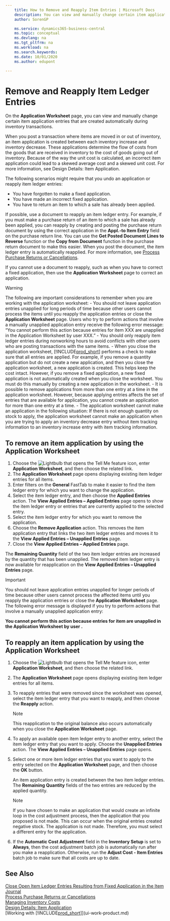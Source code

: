 ```yaml
---
    title: How to Remove and Reapply Item Entries | Microsoft Docs
    description: You can view and manually change certain item application entries that are created automatically during inventory transactions.
    author: SorenGP

    ms.service: dynamics365-business-central
    ms.topic: conceptual
    ms.devlang: na
    ms.tgt_pltfrm: na
    ms.workload: na
    ms.search.keywords:
    ms.date: 10/01/2020
    ms.author: edupont

---
```

# Remove and Reapply Item Ledger Entries
On the **Application Worksheet** page, you can view and manually change certain item application entries that are created automatically during inventory transactions.  

When you post a transaction where items are moved in or out of inventory, an item application is created between each inventory increase and inventory decrease. These applications determine the flow of costs from the goods that are received in inventory to the cost of goods going out of inventory. Because of the way the unit cost is calculated, an incorrect item application could lead to a skewed average cost and a skewed unit cost. For more information, see Design Details: Item Application.

The following scenarios might require that you undo an application or reapply item ledger entries:

- You have forgotten to make a fixed application.
- You have made an incorrect fixed application.
- You have to return an item to which a sale has already been applied.

If possible, use a document to reapply an item ledger entry. For example, if you must make a purchase return of an item to which a sale has already been applied, you can reapply by creating and posting the purchase return document by using the correct application in the **Appl.-to Item Entry** field on the purchase return line. You can use the **Get Posted Document Lines to Reverse** function or the **Copy from Document** function in the purchase return document to make this easier. When you post the document, the item ledger entry is automatically reapplied. For more information, see [Process Purchase Returns or Cancellations](purchasing-how-process-purchase-returns-cancellations.md).

If you cannot use a document to reapply, such as when you have to correct a fixed application, then use the **Application Worksheet** page to correct an application.

> [!Warning]  
> The following are important considerations to remember when you are working with the application worksheet:
    - You should not leave application entries unapplied for long periods of time because other users cannot process the items until you reapply the application entries or close the **Application Worksheet** page. Users who try to perform actions that involve a manually unapplied application entry receive the following error message: “You cannot perform this action because entries for item XXX are unapplied in the Application Worksheet by user XXX.”
    - You should only reapply item ledger entries during nonworking hours to avoid conflicts with other users who are posting transactions with the same items.
    - When you close the application worksheet, [!INCLUDE[prod_short](includes/prod_short.md)] performs a check to make sure that all entries are applied. For example, if you remove a quantity application but do not create a new application, and then you close the application worksheet, a new application is created. This helps keep the cost intact. However, if you remove a fixed application, a new fixed application is not automatically created when you close the worksheet. You must do this manually by creating a new application in the worksheet.
    - It is possible to remove applications from more than one entry at a time in the application worksheet. However, because applying entries affects the set of entries that are available for application, you cannot create an application for more than one entry at a time.
    - The application worksheet cannot make an application in the following situation: If there is not enough quantity on stock to apply, the application worksheet cannot make an application when you are trying to apply an inventory decrease entry without item tracking information to an inventory increase entry with item tracking information.

## To remove an item application by using the Application Worksheet  
1.  Choose the ![Lightbulb that opens the Tell Me feature](media/ui-search/search_small.png "Tell me what you want to do") icon, enter **Application Worksheet**, and then choose the related link.  
2.  The **Application Worksheet** page opens displaying existing item ledger entries for all items.  
3.  Enter filters on the **General** FastTab to make it easier to find the item ledger entry for which you want to change the application.  
4.  Select the item ledger entry, and then choose the **Applied Entries** action. The **View Applied Entries – Applied Entries** page opens to show the item ledger entry or entries that are currently applied to the selected entry.  
5.  Select the item ledger entry for which you want to remove the application.  
6.  Choose the **Remove Application** action. This removes the item application entry that links the two item ledger entries and moves it to the **View Applied Entries – Unapplied Entries** page.  
7.  Close the **View Applied Entries – Applied Entries** page.  

 The **Remaining Quantity** field of the two item ledger entries are increased by the quantity that has been unapplied. The removed item ledger entry is now available for reapplication on the **View Applied Entries – Unapplied Entries** page.  

> [!IMPORTANT]  
>  You should not leave application entries unapplied for longer periods of time because other users cannot process the affected items until you reapply the application entries or close the **Application Worksheet** page. The following error message is displayed if you try to perform actions that involve a manually unapplied application entry:  
>   
>  **You cannot perform this action because entries for item <item> are unapplied in the Application Worksheet by user <user>.**  

## To reapply an item application by using the Application Worksheet  
1.  Choose the ![Lightbulb that opens the Tell Me feature](media/ui-search/search_small.png "Tell me what you want to do") icon, enter **Application Worksheet**, and then choose the related link.  
2.  The **Application Worksheet** page opens displaying existing item ledger entries for all items.  
3.  To reapply entries that were removed since the worksheet was opened, select the item ledger entry that you want to reapply, and then choose the **Reapply** action.  

    > [!NOTE]  
    >  This reapplication to the original balance also occurs automatically when you close the **Application Worksheet** page.  
4.  To apply an available open item ledger entry to another entry, select the item ledger entry that you want to apply. Choose the **Unapplied Entries** action. The **View Applied Entries – Unapplied Entries** page opens.  
5.  Select one or more item ledger entries that you want to apply to the entry selected on the **Application Worksheet** page, and then choose the **OK** button.  

     An item application entry is created between the two item ledger entries. The **Remaining Quantity** fields of the two entries are reduced by the applied quantity.  

    > [!NOTE]  
    >  If you have chosen to make an application that would create an infinite loop in the cost adjustment process, then the application that you proposed is not made. This can occur when the original entries created negative stock. The application is not made. Therefore, you must select a different entry for the application.  
6.  If the **Automatic Cost Adjustment** field in the **Inventory Setup** is set to **Always**, then the cost adjustment batch job is automatically run after you make a reapplication. Otherwise, run the **Adjust Cost - Item Entries** batch job to make sure that all costs are up to date.  

## See Also  
[Close Open Item Ledger Entries Resulting from Fixed Application in the Item Journal](finance-how-to-close-open-item-ledger-entries-resulting-from-fixed-application-in-the-item-journal.md)  
 [Process Purchase Returns or Cancellations](purchasing-how-process-purchase-returns-cancellations.md)  
 [Managing Inventory Costs](finance-manage-inventory-costs.md)   
 [Design Details: Item Application](design-details-item-application.md)  
 [Working with [!INCLUDE[prod_short](includes/prod_short.md)]](ui-work-product.md)
